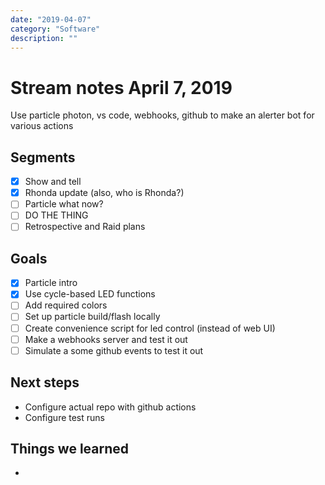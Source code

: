 ```yaml
---
date: "2019-04-07"
category: "Software"
description: ""
---
```


# Stream notes April 7, 2019

Use particle photon, vs code, webhooks, github
to make an alerter bot for various actions

## Segments

- [x] Show and tell
- [x] Rhonda update (also, who is Rhonda?)
- [ ] Particle what now?
- [ ] DO THE THING
- [ ] Retrospective and Raid plans

## Goals

- [x] Particle intro
- [x] Use cycle-based LED functions
- [ ] Add required colors
- [ ] Set up particle build/flash locally
- [ ] Create convenience script for led control (instead of web UI)
- [ ] Make a webhooks server and test it out
- [ ] Simulate a some github events to test it out

## Next steps

- Configure actual repo with github actions
- Configure test runs

## Things we learned

-
